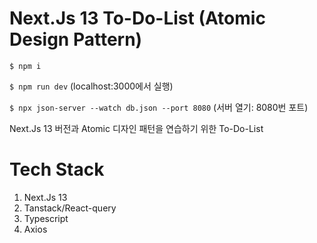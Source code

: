 # Next.Js 13 To-Do-List (Atomic Design Pattern)
`
$ npm i
`

`
$ npm run dev `
(localhost:3000에서 실행)



`$ npx json-server --watch db.json --port 8080` 
(서버 열기: 8080번 포트)



Next.Js 13 버전과 Atomic 디자인 패턴을 연습하기 위한 To-Do-List

# Tech Stack
1. Next.Js 13
2. Tanstack/React-query
3. Typescript
4. Axios

